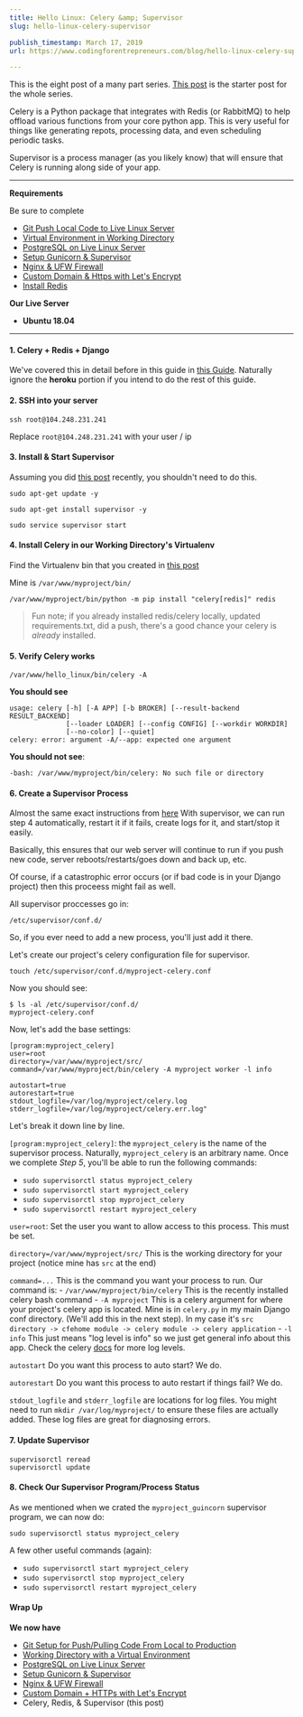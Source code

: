 ```yaml
---
title: Hello Linux: Celery &amp; Supervisor
slug: hello-linux-celery-supervisor

publish_timestamp: March 17, 2019
url: https://www.codingforentrepreneurs.com/blog/hello-linux-celery-supervisor/

---
```


<div class='alert alert-success'>This is the eight post of a many part series. <a href='https://www.codingforentrepreneurs.com/blog/hello-linux/'>This post</a> is the starter post for the whole series.</div>

Celery is a Python package that integrates with Redis (or RabbitMQ) to help offload various functions from your core python app. This is very useful for things like generating repots, processing data, and even scheduling periodic tasks.

Supervisor is a process manager (as you likely know) that will ensure that Celery is running along side of your app.

*********
**Requirements**

Be sure to complete
- [Git Push Local Code to Live Linux Server](https://www.codingforentrepreneurs.com/blog/git-push-local-code-to-live-linux-server)
- [Virtual Environment in Working Directory](https://www.codingforentrepreneurs.com/blog/hello-linux-virtual-environment-working-directory)
- [PostgreSQL on Live Linux Server](https://www.codingforentrepreneurs.com/blog/hello-linux-postgresql-on-live-linux-server)
- [Setup Gunicorn & Supervisor](https://www.codingforentrepreneurs.com/blog/hello-linux-setup-gunicorn-and-supervisor)
- [Nginx & UFW Firewall](https://www.codingforentrepreneurs.com/blog/hello-linux-nginx-and-ufw-firewall)
- [Custom Domain & Https with Let's Encrypt](https://www.codingforentrepreneurs.com/blog/custom-domain-and-https-with-lets-encrypt/)
- [Install Redis](https://www.codingforentrepreneurs.com/blog/hello-linux-install-redis)

**Our Live Server**
- **Ubuntu 18.04**

*********


#### 1. Celery + Redis + Django
We've covered this in detail before in this guide in [this Guide](https://www.codingforentrepreneurs.com/blog/celery-redis-django). Naturally ignore the **heroku** portion if you intend to do the rest of this guide.


#### 2. SSH into your server

```
ssh root@104.248.231.241
```
Replace `root@104.248.231.241` with your user / ip


#### 3. Install & Start Supervisor
Assuming you did [this post](https://www.codingforentrepreneurs.com/blog/hello-linux-setup-gunicorn-and-supervisor) recently, you shouldn't need to do this.
```
sudo apt-get update -y

sudo apt-get install supervisor -y 

sudo service supervisor start
```


#### 4. Install Celery in our Working Directory's Virtualenv


Find the Virtualenv bin that you created in [this post](https://www.codingforentrepreneurs.com/blog/hello-linux-virtual-environment-working-directory)

Mine is `/var/www/myproject/bin/`


```
/var/www/myproject/bin/python -m pip install "celery[redis]" redis 
```
> Fun note; if you already installed redis/celery locally, updated requirements.txt, did a push, there's a good chance your celery is _already_ installed.

#### 5. Verify Celery works

```
/var/www/hello_linux/bin/celery -A
```

**You should see**
```
usage: celery [-h] [-A APP] [-b BROKER] [--result-backend RESULT_BACKEND]
              [--loader LOADER] [--config CONFIG] [--workdir WORKDIR]
              [--no-color] [--quiet]
celery: error: argument -A/--app: expected one argument
```

**You should not see**:
```
-bash: /var/www/myproject/bin/celery: No such file or directory
```


#### 6. Create a Supervisor Process
Almost the same exact instructions from [here](https://www.codingforentrepreneurs.com/blog/hello-linux-setup-gunicorn-and-supervisor)
With supervisor, we can run step 4 automatically, restart it if it fails, create logs for it, and start/stop it easily. 

Basically, this ensures that our web server will continue to run if you push new code, server reboots/restarts/goes down and back up, etc. 

Of course, if a catastrophic error occurs (or if bad code is in your Django project) then this proceess might fail as well.


All supervisor proccesses go in:
```
/etc/supervisor/conf.d/
```
So, if you ever need to add a new process, you'll just add it there.

Let's create our project's celery configuration file for supervisor.

```
touch /etc/supervisor/conf.d/myproject-celery.conf
```

Now you should see:
```
$ ls -al /etc/supervisor/conf.d/
myproject-celery.conf
```

Now, let's add the base settings:

```
[program:myproject_celery]
user=root
directory=/var/www/myproject/src/
command=/var/www/myproject/bin/celery -A myproject worker -l info
 
autostart=true
autorestart=true
stdout_logfile=/var/log/myproject/celery.log
stderr_logfile=/var/log/myproject/celery.err.log"
```

Let's break it down line by line.


`[program:myproject_celery]`: the `myproject_celery` is the name of the supervisor process. Naturally, `myproject_celery` is an arbitrary name. Once we complete *Step 5*, you'll be able to run the following commands:

- `sudo supervisorctl status myproject_celery`
- `sudo supervisorctl start myproject_celery`
- `sudo supervisorctl stop myproject_celery`
- `sudo supervisorctl restart myproject_celery`


`user=root`: Set the user you want to allow access to this process. This must be set.

`directory=/var/www/myproject/src/` This is the working directory for your project (notice mine has `src` at the end)

`command=...` This is the command you want your process to run. Our command is:
    - `/var/www/myproject/bin/celery` This is the recently installed celery bash command
    - `-A myproject`  This is a celery argument for where your project's celery app is located. Mine is in `celery.py` in my main Django conf directory. (We'll add this in the next step). In my case it's `src directory -> cfehome module -> celery module -> celery application`
    - `-l info` This just means "log level is info" so we just get general info about this app. Check the celery [docs](http://docs.celeryproject.org/en/latest/reference/celery.bin.worker.html#cmdoption-celery-worker-l) for more log levels. 
    

`autostart` Do you want this process to auto start? We do.

`autorestart` Do you want this process to auto restart if things fail? We do.

`stdout_logfile` and `stderr_logfile` are locations for log files. You might need to run `mkdir /var/log/myproject/` to ensure these files are actually added. These log files are great for diagnosing errors.




#### 7. Update Supervisor

```
supervisorctl reread
supervisorctl update
```

#### 8. Check Our Supervisor Program/Process Status
As we mentioned when we crated the `myproject_guincorn` supervisor program, we can now do:
```
sudo supervisorctl status myproject_celery
```

A few other useful commands (again):
- `sudo supervisorctl start myproject_celery`
- `sudo supervisorctl stop myproject_celery`
- `sudo supervisorctl restart myproject_celery`




#### Wrap Up

**We now have**
- [Git Setup for Push/Pulling Code From Local to Production](https://www.codingforentrepreneurs.com/blog/git-push-local-code-to-live-linux-server)
- [Working Directory with a Virtual Environment](https://www.codingforentrepreneurs.com/blog/hello-linux-virtual-environment-working-directory)
- [PostgreSQL on Live Linux Server](https://www.codingforentrepreneurs.com/blog/hello-linux-postgresql-on-live-linux-server)
- [Setup Gunicorn & Supervisor](https://www.codingforentrepreneurs.com/blog/hello-linux-setup-gunicorn-and-supervisor/) 
- [Nginx & UFW Firewall](https://www.codingforentrepreneurs.com/blog/hello-linux-nginx-and-ufw-firewall)
- [Custom Domain + HTTPs with Let's Encrypt](https://www.codingforentrepreneurs.com/blog/custom-domain-and-https-with-lets-encrypt/)
- Celery, Redis, & Supervisor (this post)